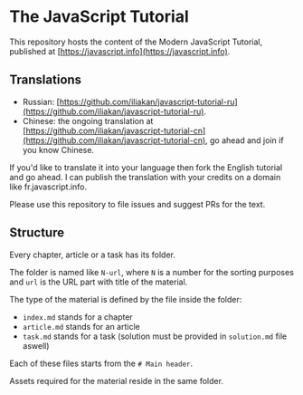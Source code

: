 # The JavaScript Tutorial

This repository hosts the content of the Modern JavaScript Tutorial, published at [https://javascript.info](https://javascript.info).

## Translations

* Russian: [https://github.com/iliakan/javascript-tutorial-ru](https://github.com/iliakan/javascript-tutorial-ru).
* Chinese: the ongoing translation at [https://github.com/iliakan/javascript-tutorial-cn](https://github.com/iliakan/javascript-tutorial-cn), go ahead and join if you know Chinese.

If you'd like to translate it into your language then fork the English tutorial and go ahead. I can publish the translation with your credits on a domain like fr.javascript.info.

Please use this repository to file issues and suggest PRs for the text.

## Structure

Every chapter, article or a task has its folder.

The folder is named like `N-url`, where `N` is a number for the sorting purposes and `url` is the URL part with title of the material.

The type of the material is defined by the file inside the folder:

* `index.md` stands for a chapter
* `article.md` stands for an article
* `task.md` stands for a task \(solution must be provided in `solution.md` file aswell\)

Each of these files starts from the `# Main header`.

Assets required for the material reside in the same folder.

